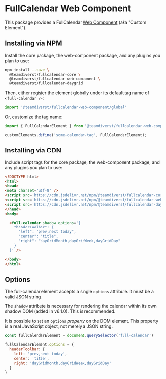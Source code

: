 
# FullCalendar Web Component

This package provides a FullCalendar [Web Component](https://developer.mozilla.org/en-US/docs/Web/Web_Components/Using_custom_elements) (aka "Custom Element").


## Installing via NPM

Install the core package, the web-component package, and any plugins you plan to use:

```sh
npm install --save \
  @teamdiverst/fullcalendar-core \
  @teamdiverst/fullcalendar-web-component \
  @teamdiverst/fullcalendar-daygrid
```

Then, either register the element globally under its default tag name of `<full-calendar />`:

```js
import '@teamdiverst/fullcalendar-web-component/global'
```

Or, customize the tag name:

```js
import { FullCalendarElement } from '@teamdiverst/fullcalendar-web-component'

customElements.define('some-calendar-tag', FullCalendarElement);
```

## Installing via CDN

Include script tags for the core package, the web-component package, and any plugins you plan to use:

```html
<!DOCTYPE html>
<html>
<head>
<meta charset='utf-8' />
<script src='https://cdn.jsdelivr.net/npm/@teamdiverst/fullcalendar-core/index.global.min.js'></script>
<script src='https://cdn.jsdelivr.net/npm/@teamdiverst/fullcalendar-web-component/index.global.min.js'></script>
<script src='https://cdn.jsdelivr.net/npm/@teamdiverst/fullcalendar-daygrid/index.global.min.js'></script>
</head>
<body>

  <full-calendar shadow options='{
    "headerToolbar": {
      "left": "prev,next today",
      "center": "title",
      "right": "dayGridMonth,dayGridWeek,dayGridDay"
    }
  }' />

</body>
</html>
```


## Options

The full-calendar element accepts a single `options` attribute. It must be a valid JSON string.

The `shadow` attribute is necessary for rendering the calendar within its own shadow DOM (added in v6.1.0). This is recommended.

It is possible to set an `options` *property* on the DOM element. This property is a real JavaScript object, not merely a JSON string.

```js
const fullCalendarElement = document.querySelector('full-calendar')

fullCalendarElement.options = {
  headerToolbar: {
    left: 'prev,next today',
    center: 'title',
    right: 'dayGridMonth,dayGridWeek,dayGridDay'
  }
}
```
